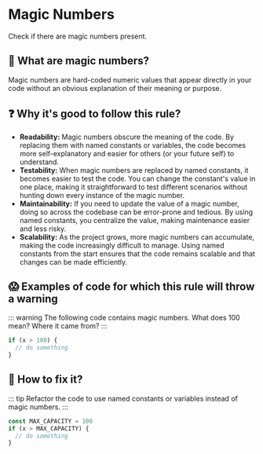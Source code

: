 # Magic Numbers

Check if there are magic numbers present.

## 📖 What are magic numbers?

Magic numbers are hard-coded numeric values that appear directly in your code without an obvious explanation of their meaning or purpose.

## ❓ Why it's good to follow this rule?

- **Readability:** Magic numbers obscure the meaning of the code. By replacing them with named constants or variables, the code becomes more self-explanatory and easier for others (or your future self) to understand.
- **Testability:** When magic numbers are replaced by named constants, it becomes easier to test the code. You can change the constant's value in one place, making it straightforward to test different scenarios without hunting down every instance of the magic number.
- **Maintainability:** If you need to update the value of a magic number, doing so across the codebase can be error-prone and tedious. By using named constants, you centralize the value, making maintenance easier and less risky.
- **Scalability:** As the project grows, more magic numbers can accumulate, making the code increasingly difficult to manage. Using named constants from the start ensures that the code remains scalable and that changes can be made efficiently.

## 😱 Examples of code for which this rule will throw a warning

::: warning
The following code contains magic numbers. What does 100 mean? Where it came from?
:::

```javascript
if (x > 100) { 
  // do something
}
```

## 🤩 How to fix it?

::: tip
Refactor the code to use named constants or variables instead of magic numbers.
:::

```javascript
const MAX_CAPACITY = 100
if (x > MAX_CAPACITY) {
  // do something
}
```
